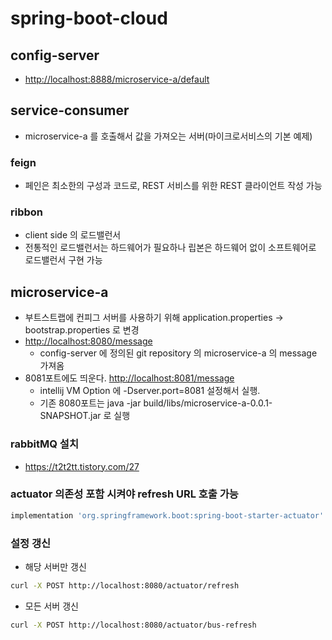 # spring-boot-cloud

## config-server

* <http://localhost:8888/microservice-a/default>

## service-consumer

* microservice-a 를 호출해서 값을 가져오는 서버(마이크로서비스의 기본 예제)

### feign

* 페인은 최소한의 구성과 코드로, REST 서비스를 위한 REST 클라이언트 작성 가능

### ribbon

* client side 의 로드밸런서
* 전통적인 로드밸런서는 하드웨어가 필요하나 립본은 하드웨어 없이 소프트웨어로 로드밸런서 구현 가능

## microservice-a

* 부트스트랩에 컨피그 서버를 사용하기 위해 application.properties -> bootstrap.properties 로 변경
* <http://localhost:8080/message>
    * config-server 에 정의된 git repository 의 microservice-a 의 message 가져옴
* 8081포트에도 띄운다. <http://localhost:8081/message>
    * intellij VM Option 에 -Dserver.port=8081 설정해서 실행.
    * 기존 8080포트는 java -jar build/libs/microservice-a-0.0.1-SNAPSHOT.jar 로 실행 

### rabbitMQ 설치

* <https://t2t2tt.tistory.com/27>

### actuator 의존성 포함 시켜야 refresh URL 호출 가능

```groovy
implementation 'org.springframework.boot:spring-boot-starter-actuator'
```

### 설정 갱신

* 해당 서버만 갱신

```bash
curl -X POST http://localhost:8080/actuator/refresh
```

* 모든 서버 갱신
```bash
curl -X POST http://localhost:8080/actuator/bus-refresh
```
